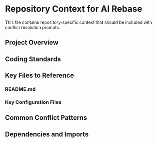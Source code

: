 <!-- file: .github/prompts/ai-rebase-context.template.md -->
<!-- version: 1.0.0 -->
<!-- guid: 9c8d7e6f-5a4b-3c2d-1e0f-9a8b7c6d5e4f -->

# Repository Context for AI Rebase

This file contains repository-specific context that should be included with
conflict resolution prompts.

## Project Overview

<!-- Brief description of the project and its main components -->

## Coding Standards

<!-- Key coding standards and patterns used in this repository -->

## Key Files to Reference

<!-- Important files that provide context for conflict resolution -->

### README.md

<!-- Include relevant sections from README that help understand the project -->

### Key Configuration Files

<!-- Include snippets from important config files that affect code style -->

## Common Conflict Patterns

<!-- Document common types of conflicts that occur in this repo and how to resolve them -->

## Dependencies and Imports

<!-- Key information about how modules/packages are organized -->
